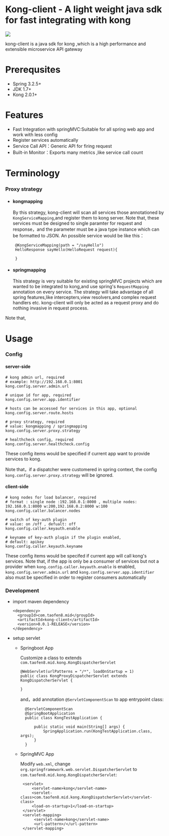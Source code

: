 # Kong-client - A light weight java sdk  for fast integrating with kong 

![](https://img.shields.io/badge/license-Apache%202.0-blue)

kong-client is a java sdk for kong ,which is a high performance and extensible microservice
API gateway
# Prerequsites
- Spring 3.2.5+
- JDK 1.7+
- Kong 2.0.1+

# Features
- Fast Integration with springMVC:Suitable for all spring web app and work with less config
- Register services automatically
- Service Call API：Generic API for firing request
- Built-in Monitor：Exports many metrics ,like service call count 

# Terminology
### Proxy strategy
- #### kongmapping

   By this strategy, kong-client will scan all services those annotationed by `KongServiceMapping`,and register them to kong server.
   Note that, these services must be designed to  single paramter for request and response，and the parameter must be a java type instance which can be formatted to JSON. An possible service would be like this：
   ```
    @KongServiceMapping(path = "/sayHello")
    HelloResponse sayHello(HelloRequest request){
        
    }   
  ```
    
- #### springmapping
 
  This strategy is very suitable for existing springMVC projects which are wanted to be integrated to kong,and use spring's `RequestMapping` annotation on every service.
  The strategy will take advantage of all spring features,like intercepters,view resolvers,and complex request handlers etc. kong-client will only be  acted as a request proxy and do nothing invasive in request process.


Note that, 


# Usage
### Config
#### server-side
```
# kong admin url, required
# example: http://192.168.0.1:8001
kong.config.server.admin.url

# unique id for app, required 
kong.config.server.app.identifier

# hosts can be accessed for services in this app, optional       
kong.config.server.route.hosts

# proxy strategy, required        
# value: kongmapping / springmapping
kong.config.server.proxy.strategy

# healthcheck config, required                           
kong.config.server.healthcheck.config

```

These config items would be specified if current app want to provide services to kong.

Note that，if a dispatcher were customered in spring context,
the config `kong.config.server.proxy.strategy` will be ignored.

#### client-side

```
# kong nodes for load balancer, required
# format : single node :192.168.0.1:8000 , multiple nodes: 192.168.0.1:8000 w:200,192.168.0.2:8000 w:100
kong.config.caller.balancer.nodes

# switch of key-auth plugin
# value: on /off , defualt: off
kong.config.caller.keyauth.enable

# keyname of key-auth plugin if the plugin enabled, 
# default: apikey
kong.config.caller.keyauth.keyname

```

These config items would be specifed if current app will  call kong's services.
Note that, if the app is only be a consumer of services but not a provider when `kong.config.caller.keyauth.enable` is enabled,  `kong.config.server.admin.url` and `kong.config.server.app.identifier
` also must be specified in order to register consumers automatically





### Development
* import maven dependency
    ```
    <dependency>
      <groupId>com.taofen8.mid</groupId>
      <artifactId>kong-client</artifactId>
      <version>0.0.1-RELEASE</version>
    </dependency>
    ```
  
* setup servlet
 
    -  Springboot App 
 
       Customize a class to extends `com.taofen8.mid.kong.KongDispatcherServlet`
        ```$xslt
        @WebServlet(urlPatterns = "/*", loadOnStartup = 1)
        public class KongProxyDispatcherServlet extends KongDispatcherServlet {
        
        }
        ```
        and，add annotation `@ServletComponentScan` to app entrypoint class:
        ```
          @ServletComponentScan
          @SpringBootApplication
          public class KongTestApplication {

              public static void main(String[] args) {
                  SpringApplication.run(KongTestApplication.class, args);
              }
          }
        ```

    - SpringMVC App
      
      Modify `web.xml`, change `org.springframework.web.servlet.DispatcherServlet` to `com.taofen8.mid.kong.KongDispatcherServlet`:
      ```$xslt
       <servlet>
           <servlet-name>kong</servlet-name>
           <servlet-class>com.taofen8.mid.kong.KongDispatcherServlet</servlet-class>
           <load-on-startup>1</load-on-startup>
       </servlet>
       <servlet-mapping>
            <servlet-name>kong</servlet-name>
            <url-pattern>/</url-pattern>
       </servlet-mapping>
       ```
        







